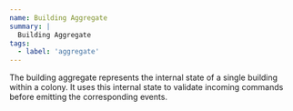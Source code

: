 ```yaml
---
name: Building Aggregate
summary: |
  Building Aggregate
tags:
  - label: 'aggregate' 
---
```


The building aggregate represents the internal state of a single building within a colony. It uses this internal state to validate incoming commands before emitting the corresponding events.

<Mermaid />